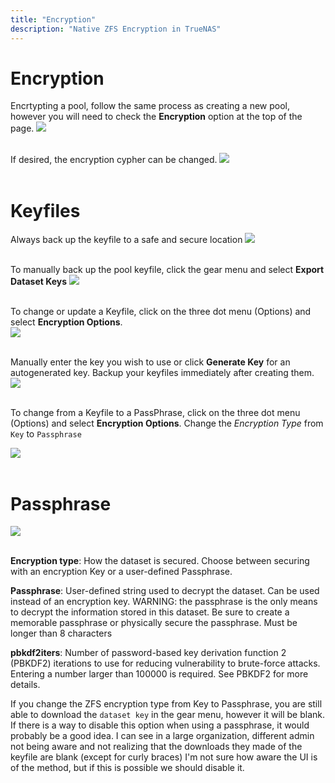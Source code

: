 ```yaml
---
title: "Encryption"
description: "Native ZFS Encryption in TrueNAS"
---
```



# Encryption

Encrtypting a pool, follow the same process as creating a new pool, however you will need to check the **Encryption** option at the top of the page.
<img src="/images/TN-12.0-encryption-1.PNG">
<br><br>

If desired, the encryption cypher can be changed.
<img src="/images/TN-12.0-encryption-2.PNG">
<br><br>

# Keyfiles

Always back up the keyfile to a safe and secure location
<img src="/images/TN-12.0-encryption-3.PNG">
<br><br>

To manually back up the pool keyfile, click the gear menu and select **Export Dataset Keys** 
<img src="/images/TN-12.0-encryption-8.PNG">
<br><br>

To change or update a Keyfile, click on the three dot menu (Options) and select **Encryption Options**.  
<img src="/images/TN-12.0-encryption-4.PNG">
<br><br>

Manually enter the key you wish to use or click **Generate Key**  for an autogenerated key.  Backup your keyfiles immediately after creating them.
<img src="/images/TN-12.0-encryption-5.PNG">
<br><br>

To change from a Keyfile to a PassPhrase, click on the three dot menu (Options) and select **Encryption Options**.  Change the *Encryption Type* from `Key` to `Passphrase`

<img src="/images/TN-12.0-encryption-6.PNG">
<br><br>

# Passphrase

<img src="/images/TN-12.0-encryption-7.PNG">
<br><br>

**Encryption type**: How the dataset is secured. Choose between securing with an encryption Key or a user-defined Passphrase.

**Passphrase**: User-defined string used to decrypt the dataset. Can be used instead of an encryption key.
WARNING: the passphrase is the only means to decrypt the information stored in this dataset. Be sure to create a memorable passphrase or physically secure the passphrase.
Must be longer than 8 characters

**pbkdf2iters**: Number of password-based key derivation function 2 (PBKDF2) iterations to use for reducing vulnerability to brute-force attacks. Entering a number larger than 100000 is required. See PBKDF2 for more details.

If you change the ZFS encryption type from Key to Passphrase, you are still able to download the `dataset key` in the gear menu, however it will be blank.
If there is a way to disable this option when using a passphrase, it would probably be a good idea.  I can see in a large organization, different admin not being aware and not realizing that the downloads they made of the keyfile are blank (except for curly braces)
I'm not sure how aware the UI is of the method, but if this is possible we should disable it.

